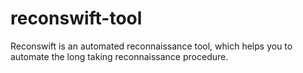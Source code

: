 # reconswift-tool
Reconswift is an automated reconnaissance tool, which helps you to automate the long taking reconnaissance procedure.
